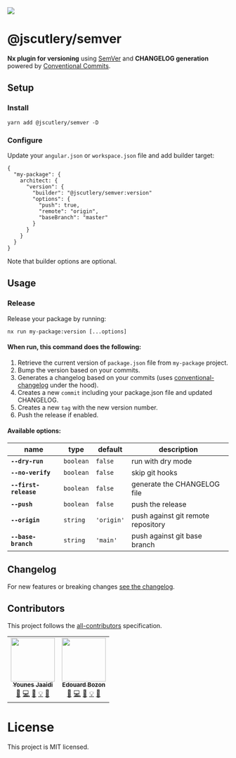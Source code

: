 <a href="https://www.npmjs.com/package/@jscutlery/semver" rel="nofollow">
  <img src="https://badgen.net/npm/v/@jscutlery/semver">
</a>

# @jscutlery/semver

**Nx plugin for versioning** using [SemVer](https://semver.org/) and **CHANGELOG generation** powered by [Conventional Commits](https://conventionalcommits.org).

## Setup

### Install

```
yarn add @jscutlery/semver -D
```

### Configure

Update your `angular.json` or `workspace.json` file and add builder target:

```
{
  "my-package": {
    architect: {
      "version": {
        "builder": "@jscutlery/semver:version"
        "options": {
          "push": true,
          "remote": "origin",
          "baseBranch": "master"
        }
      }
    }
  }
}
```

Note that builder options are optional.

## Usage

### Release

Release your package by running:

```
nx run my-package:version [...options]
```

#### When run, this command does the following:

1. Retrieve the current version of `package.json` file from `my-package` project.
2. Bump the version based on your commits.
3. Generates a changelog based on your commits (uses [conventional-changelog](https://github.com/conventional-changelog/conventional-changelog) under the hood).
4. Creates a new `commit` including your package.json file and updated CHANGELOG.
5. Creates a new `tag` with the new version number.
6. Push the release if enabled.

#### Available options:

| name                  | type      | default    | description                        |
| --------------------- | --------- | ---------- | ---------------------------------- |
| **`--dry-run`**       | `boolean` | `false`    | run with dry mode                  |
| **`--no-verify`**     | `boolean` | `false`    | skip git hooks                     |
| **`--first-release`** | `boolean` | `false`    | generate the CHANGELOG file        |
| **`--push`**          | `boolean` | `false`    | push the release                   |
| **`--origin`**        | `string`  | `'origin'` | push against git remote repository |
| **`--base-branch`**   | `string`  | `'main'`   | push against git base branch       |

## Changelog

For new features or breaking changes [see the changelog](https://github.com/jscutlery/nx-plugin-semver/blob/main/packages/semver/CHANGELOG.md).

## Contributors

This project follows the [all-contributors](https://github.com/all-contributors/all-contributors) specification.

<!-- ALL-CONTRIBUTORS-LIST:START - Do not remove or modify this section -->
<!-- prettier-ignore-start -->
<!-- markdownlint-disable -->
<table>
  <tr>
    <td align="center"><a href="https://marmicode.io/"><img src="https://avatars2.githubusercontent.com/u/2674658?v=4?s=100" width="100px;" alt=""/><br /><sub><b>Younes Jaaidi</b></sub></a><br /><a href="https://github.com/jscutlery/convoyr/issues?q=author%3Ayjaaidi" title="Bug reports">🐛</a> <a href="https://github.com/jscutlery/convoyr/commits?author=yjaaidi" title="Code">💻</a> <a href="https://github.com/jscutlery/convoyr/commits?author=yjaaidi" title="Documentation">📖</a> <a href="#example-yjaaidi" title="Examples">💡</a> <a href="#ideas-yjaaidi" title="Ideas, Planning, & Feedback">🤔</a></td>
    <td align="center"><a href="https://www.codamit.dev/"><img src="https://avatars0.githubusercontent.com/u/8522558?v=4?s=100" width="100px;" alt=""/><br /><sub><b>Edouard Bozon</b></sub></a><br /><a href="https://github.com/jscutlery/convoyr/issues?q=author%3Aedbzn" title="Bug reports">🐛</a> <a href="https://github.com/jscutlery/convoyr/commits?author=edbzn" title="Code">💻</a> <a href="https://github.com/jscutlery/convoyr/commits?author=edbzn" title="Documentation">📖</a> <a href="#example-edbzn" title="Examples">💡</a> <a href="#ideas-edbzn" title="Ideas, Planning, & Feedback">🤔</a></td>
  </tr>
</table>

<!-- markdownlint-restore -->
<!-- prettier-ignore-end -->

<!-- ALL-CONTRIBUTORS-LIST:END -->

# License

This project is MIT licensed.
